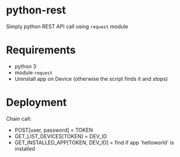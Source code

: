 # python-rest
Simply python REST API call using ```request``` module

# Requirements
- python 3
- module ```request```
- Uninstall app on Device (otherwise the script finds it and stops)

# Deployment
Chain call:
- POST[user, password] = TOKEN
- GET_LIST_DEVICES[TOKEN] = DEV_ID
- GET_INSTALLED_APP[TOKEN, DEV_ID] = find if app 'helloworld' is installed
